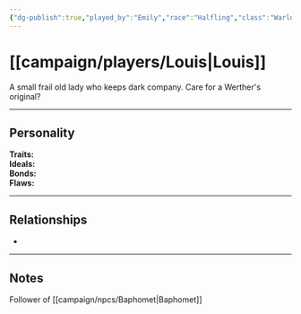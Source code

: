 ```yaml
---
{"dg-publish":true,"played_by":"Emily","race":"Halfling","class":"Warlock","level":null,"alignment":null,"background":null,"role":null,"status":null,"current_location":null,"affiliation":null,"first_appearance":null,"notes":null,"tags":["character","player"],"permalink":"/campaign/players/louis/","dgPassFrontmatter":true,"noteIcon":"","created":"2025-10-26T08:26:41.862-07:00","updated":"2025-10-27T13:40:11.301-07:00"}
---
```



# [[campaign/players/Louis\|Louis]]
A small frail old lady who keeps dark company. Care for a Werther's original? 

---

## Personality
**Traits:**  
**Ideals:**  
**Bonds:**  
**Flaws:**  

---

## Relationships
- 

---

## Notes
Follower of [[campaign/npcs/Baphomet\|Baphomet]]
